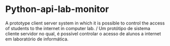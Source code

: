 # Python-api-lab-monitor
A prototype client server system in which it is possible to control the access of students to the internet in computer lab. / Um protótipo de sistema cliente servidor no qual, é possível controlar o acesso de alunos a internet em laboratório de informática.
